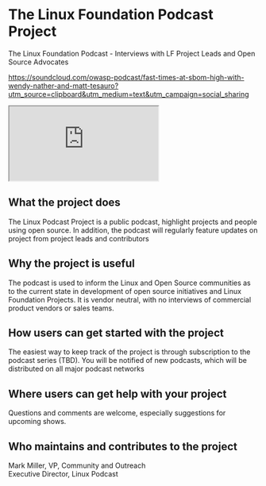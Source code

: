 # The Linux Foundation Podcast Project

The Linux Foundation Podcast - Interviews with LF Project Leads and Open Source Advocates

https://soundcloud.com/owasp-podcast/fast-times-at-sbom-high-with-wendy-nather-and-matt-tesauro?utm_source=clipboard&utm_medium=text&utm_campaign=social_sharing

<iframe src='https://w.soundcloud.com/player'></iframe>

## What the project does

The Linux Podcast Project is a public podcast, highlight projects and people using open source. In addition, the podcast will regularly feature updates on project from project leads and contributors

## Why the project is useful

The podcast is used to inform the Linux and Open Source communities as to the current state in development of open source initiatives and Linux Foundation Projects. It is vendor neutral, with no interviews of commercial product vendors or sales teams.

## How users can get started with the project

The easiest way to keep track of the project is through subscription to the podcast series (TBD). You will be notified of new podcasts, which will be distributed on all major podcast networks

## Where users can get help with your project

Questions and comments are welcome, especially suggestions for upcoming shows.

## Who maintains and contributes to the project

Mark Miller, VP, Community and Outreach<br />
Executive Director, Linux Podcast
